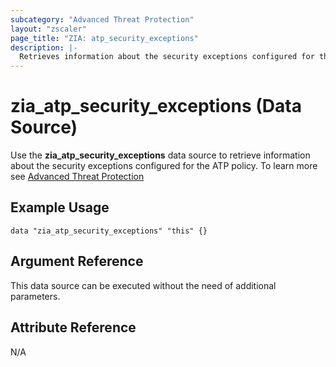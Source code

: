 ```yaml
---
subcategory: "Advanced Threat Protection"
layout: "zscaler"
page_title: "ZIA: atp_security_exceptions"
description: |-
  Retrieves information about the security exceptions configured for the ATP policy
---
```


# zia_atp_security_exceptions (Data Source)

Use the **zia_atp_security_exceptions** data source to retrieve information about the security exceptions configured for the ATP policy. To learn more see [Advanced Threat Protection](https://help.zscaler.com/unified/configuring-security-exceptions-advanced-threat-protection-policy)

## Example Usage

```hcl
data "zia_atp_security_exceptions" "this" {}
```

## Argument Reference

This data source can be executed without the need of additional parameters.

## Attribute Reference

N/A
